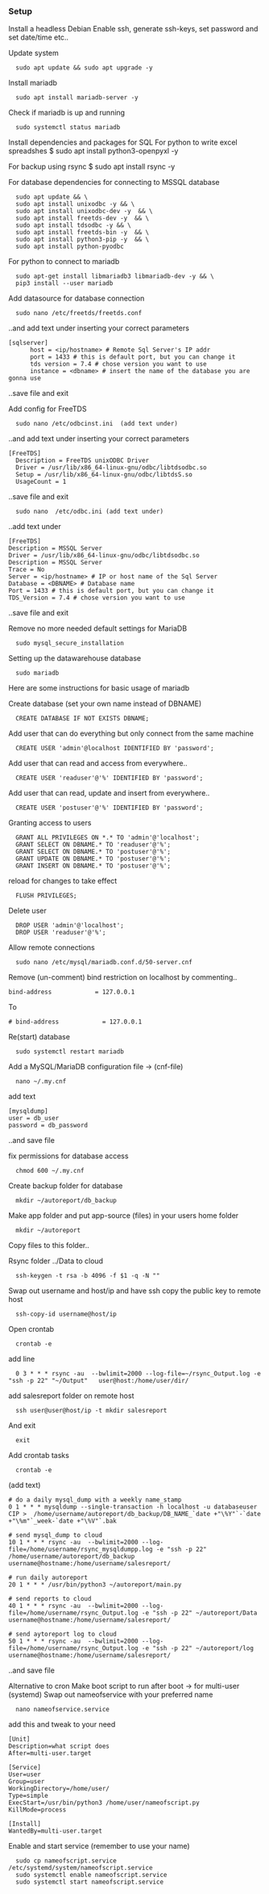 <h3>Setup</h3>

Install a headless Debian
Enable ssh, generate ssh-keys, set password and set date/time etc..

Update system
```
  sudo apt update && sudo apt upgrade -y
```

Install mariadb
```
  sudo apt install mariadb-server -y
```

Check if mariadb is up and running
```
  sudo systemctl status mariadb
```


Install dependencies and packages for SQL
For python to write excel spreadshes
$ sudo apt install python3-openpyxl -y

For backup using rsync
$ sudo apt install rsync -y

For database dependencies for connecting to MSSQL database
```
  sudo apt update && \
  sudo apt install unixodbc -y && \
  sudo apt install unixodbc-dev -y  && \
  sudo apt install freetds-dev -y  && \
  sudo apt install tdsodbc -y && \
  sudo apt install freetds-bin -y  && \
  sudo apt install python3-pip -y  && \
  sudo apt install python-pyodbc
```

For python to connect to mariadb
```
  sudo apt-get install libmariadb3 libmariadb-dev -y && \
  pip3 install --user mariadb
```


Add datasource for database connection
```
  sudo nano /etc/freetds/freetds.conf
```

..and add text under inserting your correct parameters

```
[sqlserver]
      host = <ip/hostname> # Remote Sql Server's IP addr
      port = 1433 # this is default port, but you can change it
      tds version = 7.4 # chose version you want to use
      instance = <dbname> # insert the name of the database you are gonna use
```
..save file and exit


Add config for FreeTDS
```
  sudo nano /etc/odbcinst.ini  (add text under)
```
..and add text under inserting your correct parameters

```
[FreeTDS]
  Description = FreeTDS unixODBC Driver
  Driver = /usr/lib/x86_64-linux-gnu/odbc/libtdsodbc.so
  Setup = /usr/lib/x86_64-linux-gnu/odbc/libtdsS.so
  UsageCount = 1
```
..save file and exit

```
  sudo nano  /etc/odbc.ini (add text under)
```
..add text under
```
[FreeTDS]
Description = MSSQL Server
Driver = /usr/lib/x86_64-linux-gnu/odbc/libtdsodbc.so
Description = MSSQL Server
Trace = No
Server = <ip/hostname> # IP or host name of the Sql Server
Database = <DBNAME> # Database name
Port = 1433 # this is default port, but you can change it
TDS_Version = 7.4 # chose version you want to use
```
..save file and exit


Remove no more needed default settings for MariaDB
```
  sudo mysql_secure_installation
```

Setting up the datawarehouse database
```
  sudo mariadb
```


Here are some instructions for basic usage of mariadb

Create database (set your own name instead of DBNAME)
```
  CREATE DATABASE IF NOT EXISTS DBNAME;
```
Add user that can do everything but only connect from the same machine
```
  CREATE USER 'admin'@localhost IDENTIFIED BY 'password';
```
Add user that can read and access from everywhere..
```
  CREATE USER 'readuser'@'%' IDENTIFIED BY 'password';
```
Add user that can read, update and insert from everywhere..
```
  CREATE USER 'postuser'@'%' IDENTIFIED BY 'password';
```

Granting access to users
```
  GRANT ALL PRIVILEGES ON *.* TO 'admin'@'localhost';
  GRANT SELECT ON DBNAME.* TO 'readuser'@'%';
  GRANT SELECT ON DBNAME.* TO 'postuser'@'%';
  GRANT UPDATE ON DBNAME.* TO 'postuser'@'%';
  GRANT INSERT ON DBNAME.* TO 'postuser'@'%';
```

reload for changes to take effect
```
  FLUSH PRIVILEGES;
```

Delete user
```
  DROP USER 'admin'@'localhost';
  DROP USER 'readuser'@'%';
```

Allow remote connections
```
  sudo nano /etc/mysql/mariadb.conf.d/50-server.cnf
```
Remove (un-comment) bind restriction on localhost by commenting..
```
bind-address            = 127.0.0.1
```
To
```
# bind-address            = 127.0.0.1
```

Re(start) database
```
  sudo systemctl restart mariadb
```

Add a MySQL/MariaDB configuration file -> (cnf-file)
```
  nano ~/.my.cnf
```

add text
```
[mysqldump]
user = db_user
password = db_password
```
..and save file

fix permissions for database access
```
  chmod 600 ~/.my.cnf
```

Create backup folder for database
```
  mkdir ~/autoreport/db_backup
```

Make app folder and put app-source (files) in your users home folder
```
  mkdir ~/autoreport
```

Copy files to this folder..



Rsync folder ../Data to cloud
```
  ssh-keygen -t rsa -b 4096 -f $1 -q -N ""
```

Swap out username and host/ip and have ssh copy the public key to remote host
```
  ssh-copy-id username@host/ip
```

Open crontab
```
  crontab -e
```

add line
```
  0 3 * * * rsync -au  --bwlimit=2000 --log-file=~/rsync_Output.log -e "ssh -p 22" "~/Output"   user@host:/home/user/dir/
```

add salesreport folder on remote host
```
  ssh user@user@host/ip -t mkdir salesreport
```

And exit
```
  exit
```

Add crontab tasks
```
  crontab -e
```

(add text)
```
# do a daily mysql_dump with a weekly name_stamp
0 1 * * * mysqldump --single-transaction -h localhost -u databaseuser CIP >  /home/username/autoreport/db_backup/DB_NAME_`date +"\%Y"`-`date +"\%m"`_week-`date +"\%V"`.bak

# send mysql_dump to cloud
10 1 * * * rsync -au  --bwlimit=2000 --log-file=/home/username/rsync_mysqldumpp.log -e "ssh -p 22" /home/username/autoreport/db_backup   username@hostname:/home/username/salesreport/

# run daily autoreport
20 1 * * * /usr/bin/python3 ~/autoreport/main.py

# send reports to cloud
40 1 * * * rsync -au  --bwlimit=2000 --log-file=/home/username/rsync_Output.log -e "ssh -p 22" ~/autoreport/Data   username@hostname:/home/username/salesreport/

# send aytoreport log to cloud
50 1 * * * rsync -au  --bwlimit=2000 --log-file=/home/username/rsync_Output.log -e "ssh -p 22" ~/autoreport/log   username@hostname:/home/username/salesreport/
```

..and save file


Alternative to cron
Make boot script to run after boot -> for multi-user (systemd)
Swap out nameofservice with your preferred name
```
  nano nameofservice.service
```

add this and tweak to your need
```
[Unit]
Description=what script does
After=multi-user.target

[Service]
User=user
Group=user
WorkingDirectory=/home/user/
Type=simple
ExecStart=/usr/bin/python3 /home/user/nameofscript.py
KillMode=process

[Install]
WantedBy=multi-user.target
```

Enable and start service (remember to use your name)
```
  sudo cp nameofscript.service /etc/systemd/system/nameofscript.service
  sudo systemctl enable nameofscript.service
  sudo systemctl start nameofscript.service
```
